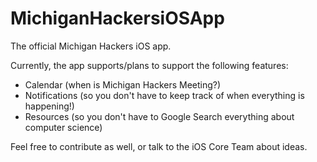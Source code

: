 # MichiganHackersiOSApp
The official Michigan Hackers iOS app.

Currently, the app supports/plans to support the following features:
* Calendar (when is Michigan Hackers Meeting?)
* Notifications (so you don't have to keep track of when everything is happening!)
* Resources (so you don't have to Google Search everything about computer science)

Feel free to contribute as well, or talk to the iOS Core Team about ideas.
